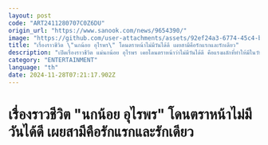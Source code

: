 ```yaml
---
layout: post
code: "ART2411280707C0Z6DU"
origin_url: "https://www.sanook.com/news/9654390/"
image: "https://github.com/user-attachments/assets/92ef24a3-6774-45c4-b3df-36145c551437"
title: "เรื่องราวชีวิต \"นกน้อย อุไรพร\" โดนตราหน้าไม่มีวันได้ดี เผยสามีคือรักแรกและรักเดียว"
description: "เปิดเรื่องราวชีวิต แม่นกน้อย อุไรพร เคยโดนตราหน้าว่าไม่มีวันได้ดี คือแรงผลักที่ทำให้มีในวันนี้ พ่อหลอด คือความรักครั้งแรกและความรักครั้งเดียว"
category: "ENTERTAINMENT"
language: "th"
date: 2024-11-28T07:21:17.902Z
---
```


# เรื่องราวชีวิต "นกน้อย อุไรพร" โดนตราหน้าไม่มีวันได้ดี เผยสามีคือรักแรกและรักเดียว